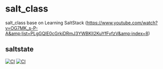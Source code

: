 # salt_class
salt_class base on Learning SaltStack (https://www.youtube.com/watch?v=OG7MK_s-P-A&amp;list=PLgGQIE0cGrkiDRmJ3YWBKlI2KuYfFvfzV&amp;index=8)
## saltstate

[![CI](https://github.com/abdelhousni/saltstates/actions/workflows/main.yml/badge.svg?branch=main)](https://github.com/abdelhousni/saltstates/actions/workflows/main.yml)
[![CI](https://github.com/abdelhousni/saltstates/actions/workflows/main.yml/badge.svg?branch=main&event=push)](https://github.com/abdelhousni/saltstates/actions/workflows/main.yml)

